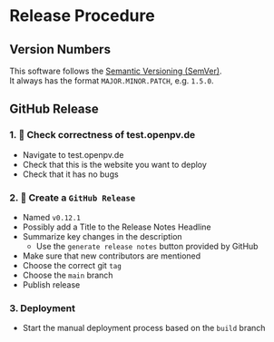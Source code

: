 # Release Procedure

## Version Numbers

This software follows the [Semantic Versioning (SemVer)](https://semver.org/).<br>
It always has the format `MAJOR.MINOR.PATCH`, e.g. `1.5.0`.

## GitHub Release

### 1. 📝 Check correctness of test.openpv.de

- Navigate to test.openpv.de
- Check that this is the website you want to deploy
- Check that it has no bugs

### 2. 🐙 Create a `GitHub Release`

- Named `v0.12.1`
- Possibly add a Title to the Release Notes Headline
- Summarize key changes in the description
  - Use the `generate release notes` button provided by GitHub
- Make sure that new contributors are mentioned
- Choose the correct git `tag`
- Choose the `main` branch
- Publish release

### 3. Deployment

- Start the manual deployment process based on the `build` branch
